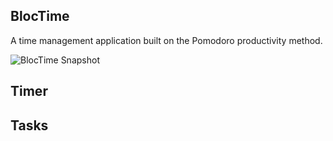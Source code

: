 ## BlocTime

A time management application built on the Pomodoro productivity method.


![BlocTime Snapshot](styles/Pomodoro_Snapshot_Large.png)


## Timer

## Tasks
